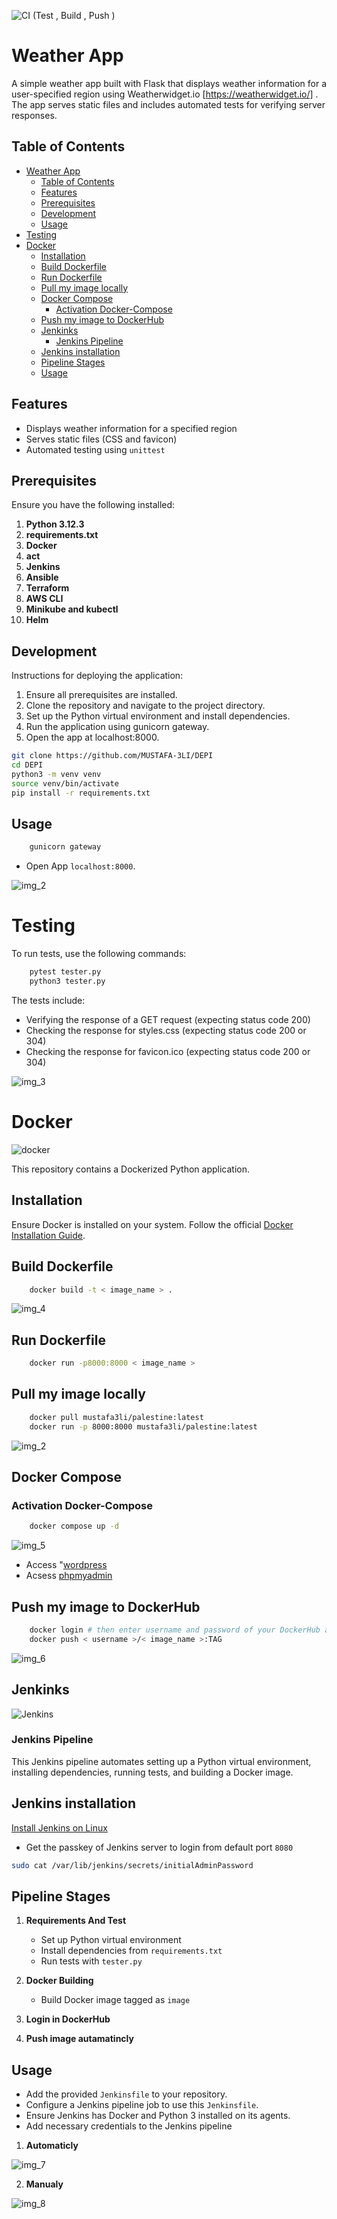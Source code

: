 ![ CI (Test , Build , Push ) ](https://github.com/MUSTAFA-3LI/DEPI/actions/workflows/git_action.yml/badge.svg)

# Weather App
A simple weather app built with Flask that displays weather information for a user-specified region using Weatherwidget.io [https://weatherwidget.io/]
. The app serves static files and includes automated tests for verifying server responses.

## Table of Contents

- [Weather App](#weather-app)
  - [Table of Contents](#table-of-contents)
  - [Features](#features)
  - [Prerequisites](#prerequisites)
  - [Development](#development)
  - [Usage](#usage)
- [Testing](#testing)
- [Docker](#docker)
  - [Installation](#installation)
  - [Build Dockerfile](#build-dockerfile)
  - [Run Dockerfile](#run-dockerfile)
  - [Pull my image locally](#pull-my-image-locally)
  - [Docker Compose](#docker-compose)
    - [Activation Docker-Compose](#activation-docker-compose)
  - [Push my image to DockerHub](#push-my-image-to-dockerhub)
  - [Jenkinks](#jenkinks)
    - [Jenkins Pipeline](#jenkins-pipeline)
  - [Jenkins installation](#jenkins-installation)
  - [Pipeline Stages](#pipeline-stages)
  - [Usage](#usage-1)

## Features

- Displays weather information for a specified region
- Serves static files (CSS and favicon)
- Automated testing using `unittest`

## Prerequisites

Ensure you have the following installed:

1. **Python 3.12.3**
2. **requirements.txt**
3. **Docker**
4. **act**
5. **Jenkins**
6. **Ansible**
7. **Terraform**
8. **AWS CLI**
9. **Minikube and kubectl**
10. **Helm**

## Development

Instructions for deploying the application:

1. Ensure all prerequisites are installed.
2. Clone the repository and navigate to the project directory.
3. Set up the Python virtual environment and install dependencies.
4. Run the application using gunicorn gateway.
5. Open the app at localhost:8000.

```bash
git clone https://github.com/MUSTAFA-3LI/DEPI
cd DEPI
python3 -m venv venv
source venv/bin/activate
pip install -r requirements.txt
```

## Usage

```bash
    gunicorn gateway
```

- Open App `localhost:8000`.

![img_2](https://github.com/user-attachments/assets/c41d4121-d153-40b3-8289-5760a65c9639)


# Testing 

To run tests, use the following commands:

```bash
    pytest tester.py
    python3 tester.py
```
The tests include:

- Verifying the response of a GET request (expecting status code 200)
- Checking the response for styles.css (expecting status code 200 or 304)
- Checking the response for favicon.ico (expecting status code 200 or 304)

![img_3](https://github.com/user-attachments/assets/f15a4528-dd7b-496c-9a00-8332d2afeece)

# Docker 

![docker](https://github.com/user-attachments/assets/c5bd4cf1-cd4f-4b8a-b46e-fea654eb1436)

This repository contains a Dockerized Python application.

## Installation

Ensure Docker is installed on your system. Follow the official [Docker Installation Guide](https://docs.docker.com/engine/install/).


## Build Dockerfile
```bash
    docker build -t < image_name > .
```
![img_4](https://github.com/user-attachments/assets/3671e149-b72f-445b-bd53-b2c49322ea37)


## Run Dockerfile
```bash
    docker run -p8000:8000 < image_name >
```

## Pull my image locally

```bash
    docker pull mustafa3li/palestine:latest
    docker run -p 8000:8000 mustafa3li/palestine:latest
```
![img_2](https://github.com/user-attachments/assets/c41d4121-d153-40b3-8289-5760a65c9639)



## Docker Compose
### Activation Docker-Compose

```bash
    docker compose up -d
```
![img_5](https://github.com/user-attachments/assets/660d3b5a-dc2b-4c5e-a286-e14167ae0770)


- Access "[wordpress](http://localhost:5001/)
- Acsess [phpmyadmin](http://localhost:7001/)

## Push my image to DockerHub
```bash
    docker login # then enter username and password of your DockerHub account
    docker push < username >/< image_name >:TAG
```
![img_6](https://github.com/user-attachments/assets/5443ec12-f00f-48df-bf81-278808a14194)


## Jenkinks

![Jenkins](https://github.com/user-attachments/assets/7fed81a8-0043-4174-b1c1-27552f672a35)

### Jenkins Pipeline

This Jenkins pipeline automates setting up a Python virtual environment, installing dependencies, running tests, and building a Docker image.

## Jenkins installation
[Install Jenkins on Linux](https://www.jenkins.io/doc/book/installing/linux)

- Get the passkey of Jenkins server to login from default port `8080`

```bash
sudo cat /var/lib/jenkins/secrets/initialAdminPassword
```

## Pipeline Stages

1. **Requirements And Test**
   - Set up Python virtual environment
   - Install dependencies from `requirements.txt`
   - Run tests with `tester.py`

2. **Docker Building**
   - Build Docker image tagged as `image`
  
3. **Login in DockerHub**
4.  **Push image autamatincly**

## Usage

- Add the provided `Jenkinsfile` to your repository.
- Configure a Jenkins pipeline job to use this `Jenkinsfile`.
- Ensure Jenkins has Docker and Python 3 installed on its agents.
- Add necessary credentials to the Jenkins pipeline

1. **Automaticly**

![img_7](https://github.com/user-attachments/assets/8484dcf0-ee0e-41da-a03c-7f19effcc70f)

2. **Manualy**

![img_8](https://github.com/user-attachments/assets/df197994-221b-431a-a2e7-65c6eec4fde7)
